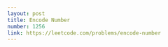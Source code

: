 ```yaml
---
layout: post
title: Encode Number
number: 1256
link: https://leetcode.com/problems/encode-number
---
```

